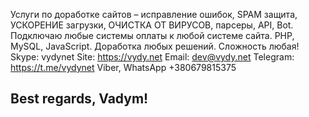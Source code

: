 Услуги по доработке сайтов – исправление ошибок, SPAM защита, УСКОРЕНИЕ загрузки, ОЧИСТКА ОТ ВИРУСОВ, парсеры, API, Bot. Подключаю любые системы оплаты к любой системе сайта. PHP, MySQL, JavaScript. Доработка любых решений. Сложность любая!    
Skype: vydynet
Site: https://vydy.net
Email: dev@vydy.net
Telegram: https://t.me/vydynet
Viber, WhatsApp +380679815375

Best regards, Vadym!
---
